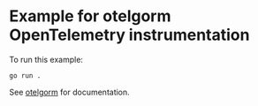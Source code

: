 # Example for otelgorm OpenTelemetry instrumentation

To run this example:

```shell
go run .
```

See [otelgorm](./..) for documentation.
